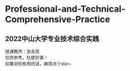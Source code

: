 # Professional-and-Technical-Comprehensive-Practice
## 2022中山大学专业技术综合实践
授课教师：张永民<br>
仅供参考，杜绝抄袭！<br>
如果对你有用的话，麻烦点个star~
